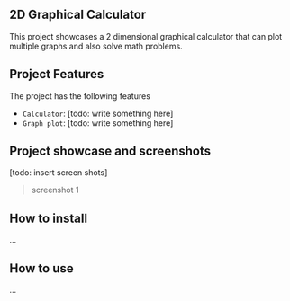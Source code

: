 ## 2D Graphical Calculator

This project showcases a 2 dimensional graphical calculator that can plot multiple graphs and also solve math problems.

## Project Features

The project has the following features

- `Calculator`: [todo: write something here]
- `Graph plot`: [todo: write something here]

## Project showcase and screenshots

[todo: insert screen shots]

> screenshot 1

## How to install

...

## How to use

...

